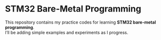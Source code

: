 # STM32 Bare-Metal Programming

This repository contains my practice codes for learning **STM32 bare-metal programming**.  
I’ll be adding simple examples and experiments as I progress.  

